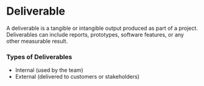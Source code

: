 # Deliverable

A deliverable is a tangible or intangible output produced as part of a project. Deliverables can include reports, prototypes, software features, or any other measurable result.

### Types of Deliverables
- Internal (used by the team)
- External (delivered to customers or stakeholders)
